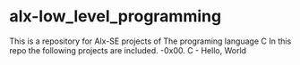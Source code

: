 # alx-low_level_programming
This is a repository for Alx-SE projects of The programing language C
In this repo the following projects are included.
  -0x00. C - Hello, World
